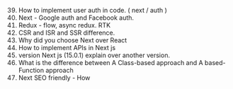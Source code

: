 39. How to implement user auth in code.  ( next / auth  )
40. Next - Google auth and Facebook auth. 
41. Redux - flow,  async redux. RTK 
42. CSR and ISR and SSR difference. 
43. Why did you choose Next over React
44. How to implement APIs in Next js
45. version Next js (15.0.1) explain over another version.
46. What is the difference between A Class-based approach and A based-Function approach
47. Next SEO friendly - How 